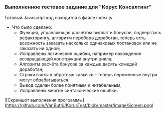### Выполненное тестовое задание для "Корус Консалтинг"

Готовый Javascript код находится в файле index.js.
+ Что было сделано:
    + Функция, управляющая расчётом выплат и бонусов, подверглась рефакторингу, алгоритм перебора доработан, теперь есть возожность заказать несколько одинаковых постановок или не заказать ни одной;
    + Исправлены логические ошибки, например нахождение возвращающей конструкции внутри цикла; 
    + Алгоритм расчёта бонусов за каждые десять комедий доработан;
    + Строки взяты в обратные кавычки - теперь переменные внутри могут обрабатываться;
    + Вывод сделан более понятным и читабельным;
    + Исправлены многие синтаксические ошибки.
    
![Скриншот выполнения программы] (https://github.com/VanButrij/KorusTest/blob/master/image/Screen.png)

